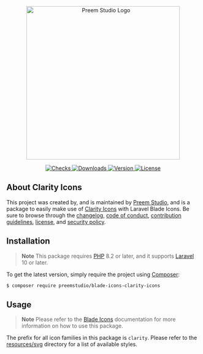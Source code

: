 <p align="center">
    <a href="https://preem.studio" target="_blank">
        <img src="https://raw.githubusercontent.com/PreemStudio/assets/main/logo-text.svg" width="400" alt="Preem Studio Logo" />
    </a>
</p>

<p align="center">
    <a href="https://github.com/PreemStudio/blade-icons-clarity-icons/actions">
        <img src="https://badge.sh/github/check-runs/PreemStudio/blade-icons-clarity-icons" alt="Checks" />
    </a>
    <a href="https://packagist.org/packages/preemstudio/blade-icons-clarity-icons">
        <img src="https://badge.sh/packagist/downloads/PreemStudio/blade-icons-clarity-icons" alt="Downloads" />
    </a>
    <a href="https://packagist.org/packages/preemstudio/blade-icons-clarity-icons">
        <img src="https://badge.sh/packagist/version/PreemStudio/blade-icons-clarity-icons" alt="Version" />
    </a>
    <a href="https://packagist.org/packages/preemstudio/blade-icons-clarity-icons">
        <img src="https://badge.sh/packagist/license/PreemStudio/blade-icons-clarity-icons" alt="License" />
    </a>
</p>

## About Clarity Icons

This project was created by, and is maintained by [Preem Studio](https://github.com/PreemStudio), and is a package to easily make use of [Clarity Icons](https://github.com/vmware/clarity-assets) with Laravel Blade Icons. Be sure to browse through the [changelog](CHANGELOG.md), [code of conduct](.github/CODE_OF_CONDUCT.md), [contribution guidelines](.github/CONTRIBUTING.md), [license](LICENSE), and [security policy](.github/SECURITY.md).

## Installation

> **Note**
> This package requires [PHP](https://www.php.net/) 8.2 or later, and it supports [Laravel](https://laravel.com/) 10 or later.

To get the latest version, simply require the project using [Composer](https://getcomposer.org/):

```bash
$ composer require preemstudio/blade-icons-clarity-icons
```

## Usage

> **Note**
> Please refer to the [Blade Icons](https://github.com/PreemStudio/blade-icons) documentation for more information on how to use this package.

The prefix for all icon families in this package is `clarity`. Please refer to the [resources/svg](/resources/svg) directory for a list of available styles.
